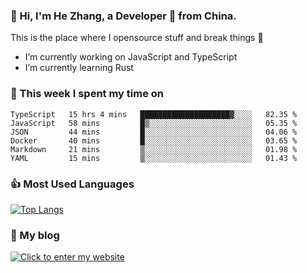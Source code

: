 ### 👋 Hi, I'm He Zhang, a Developer 🚀 from China.

This is the place where I opensource stuff and break things :rofl:

- I’m currently working on JavaScript and TypeScript
- I’m currently learning Rust

### 💪 This week I spent my time on 
<!--START_SECTION:waka-->

```text
TypeScript   15 hrs 4 mins   ████████████████████▓░░░░   82.35 %
JavaScript   58 mins         █▒░░░░░░░░░░░░░░░░░░░░░░░   05.35 %
JSON         44 mins         █░░░░░░░░░░░░░░░░░░░░░░░░   04.06 %
Docker       40 mins         █░░░░░░░░░░░░░░░░░░░░░░░░   03.65 %
Markdown     21 mins         ▒░░░░░░░░░░░░░░░░░░░░░░░░   01.98 %
YAML         15 mins         ▒░░░░░░░░░░░░░░░░░░░░░░░░   01.43 %
```

<!--END_SECTION:waka-->

### 👍 Most Used Languages
[![Top Langs](https://github-readme-stats.vercel.app/api/top-langs/?username=zhanghecool&layout=compact)](https://zhanghe.cool)

### 🌈 My blog 
[![Click to enter my website](https://cdn.jsdelivr.net/gh/zhanghecool/assets/images/gif/zhanghecools.gif)](https://zhanghe.cool)
